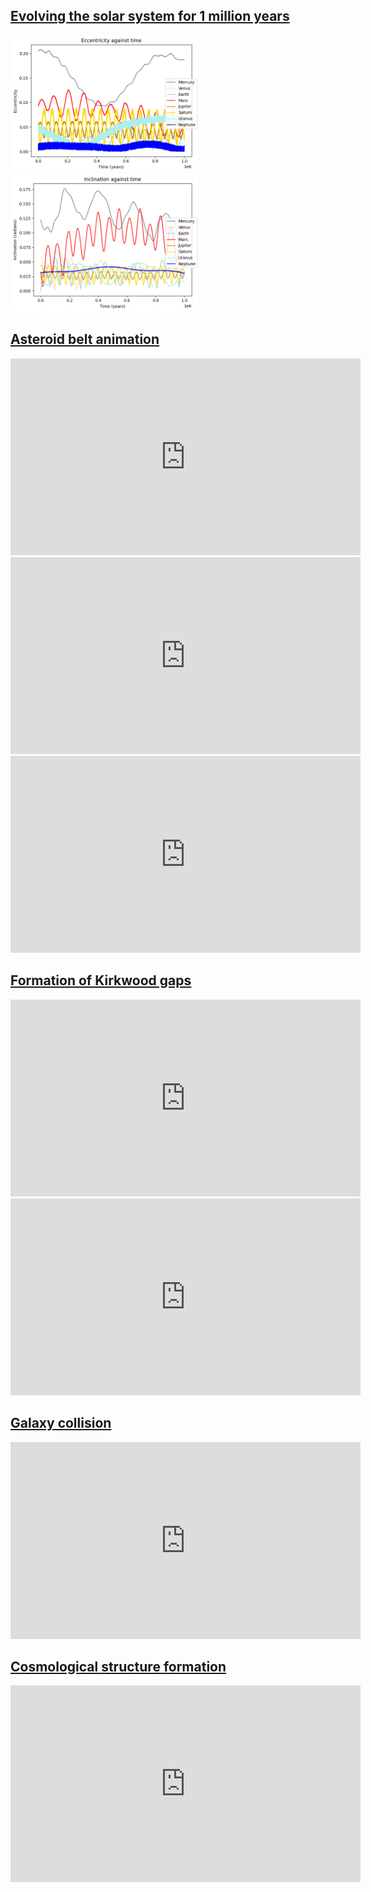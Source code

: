 ## [Evolving the solar system for 1 million years](solar_system_one_mil_yrs.ipynb)

<img src="./media/eccentricity.png" alt="Image" width="300">
<img src="./media/inclination.png" alt="Image" width="300">

## [Asteroid belt animation](asteroid_belt_animation/asteroid_belt.md)

<iframe width="560" height="315" src="https://www.youtube.com/embed/C45ceYja0jE?si=WrTNKP3ht_J8wxOR" title="YouTube video player" frameborder="0" allow="accelerometer; autoplay; clipboard-write; encrypted-media; gyroscope; picture-in-picture; web-share" referrerpolicy="strict-origin-when-cross-origin" allowfullscreen></iframe>

<iframe width="560" height="315" src="https://www.youtube.com/embed/eg7plHjP1eg?si=4dlGoy_msuW3o810" title="YouTube video player" frameborder="0" allow="accelerometer; autoplay; clipboard-write; encrypted-media; gyroscope; picture-in-picture; web-share" referrerpolicy="strict-origin-when-cross-origin" allowfullscreen></iframe>

<iframe width="560" height="315" src="https://www.youtube.com/embed/HMv7OwqAmBY?si=0HTV_61L_3r4CEun" title="YouTube video player" frameborder="0" allow="accelerometer; autoplay; clipboard-write; encrypted-media; gyroscope; picture-in-picture; web-share" referrerpolicy="strict-origin-when-cross-origin" allowfullscreen></iframe>

## [Formation of Kirkwood gaps](kirkwood_gaps/kirkwood_gaps.md)

<iframe width="560" height="315" src="https://www.youtube.com/embed/AEyjIF-8zT0?si=M5G8cS0i3D71PGLg" title="YouTube video player" frameborder="0" allow="accelerometer; autoplay; clipboard-write; encrypted-media; gyroscope; picture-in-picture; web-share" referrerpolicy="strict-origin-when-cross-origin" allowfullscreen></iframe>

<iframe width="560" height="315" src="https://www.youtube.com/embed/jHLLr7ACvDQ?si=O_YzbUGx_grNV2ct" title="YouTube video player" frameborder="0" allow="accelerometer; autoplay; clipboard-write; encrypted-media; gyroscope; picture-in-picture; web-share" referrerpolicy="strict-origin-when-cross-origin" allowfullscreen></iframe>

## [Galaxy collision](galaxy_collision/galaxy_collision.md)

<iframe width="560" height="315" src="https://www.youtube.com/embed/nXTUdjLXwtI?si=0MDsZFkRNru9G8l0" title="YouTube video player" frameborder="0" allow="accelerometer; autoplay; clipboard-write; encrypted-media; gyroscope; picture-in-picture; web-share" referrerpolicy="strict-origin-when-cross-origin" allowfullscreen></iframe>


## [Cosmological structure formation](cosmic_structure/cosmic_structure.md)

<iframe width="560" height="315" src="https://www.youtube.com/embed/yof2x_0IeOA?si=8f9Ip5BYmSNwQuNJ" title="YouTube video player" frameborder="0" allow="accelerometer; autoplay; clipboard-write; encrypted-media; gyroscope; picture-in-picture; web-share" referrerpolicy="strict-origin-when-cross-origin" allowfullscreen></iframe>